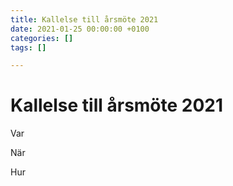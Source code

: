 ```yaml
---
title: Kallelse till årsmöte 2021
date: 2021-01-25 00:00:00 +0100
categories: []
tags: []

---
```

# Kallelse till årsmöte 2021

Var

När

Hur